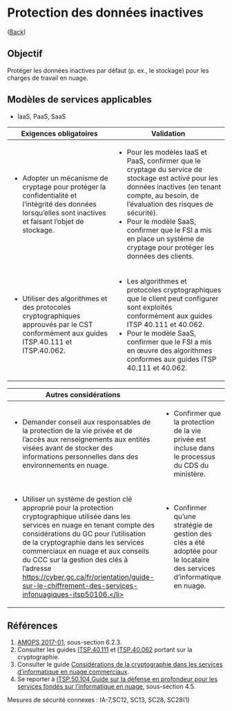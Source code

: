 # Protection des données inactives

([Back](../README.md))

## Objectif

Protéger les données inactives par défaut (p. ex., le stockage) pour les charges de travail en nuage.

## Modèles de services applicables

- IaaS, PaaS, SaaS

| Exigences obligatoires                                                                                                                                                     | Validation                                                                                                                                                                                                                                                                                                                                     |
| -------------------------------------------------------------------------------------------------------------------------------------------------------------------------- | ---------------------------------------------------------------------------------------------------------------------------------------------------------------------------------------------------------------------------------------------------------------------------------------------------------------------------------------------- |
| <ul><li>Adopter un mécanisme de cryptage pour protéger la confidentialité et l’intégrité des données lorsqu’elles sont inactives et faisant l’objet de stockage.</li></ul> | <ul><li>Pour les modèles IaaS et PaaS, confirmer que le cryptage du service de stockage est activé pour les données inactives (en tenant compte, au besoin, de l’évaluation des risques de sécurité).</li><li>Pour le modèle SaaS, confirmer que le FSI a mis en place un système de cryptage pour protéger les données des clients.</li></ul> |
| <ul><li>Utiliser des algorithmes et des protocoles cryptographiques approuvés par le CST conformément aux guides ITSP.40.111 et ITSP.40.062.</li></ul>                     | <ul><li>Les algorithmes et protocoles cryptographiques que le client peut configurer sont exploités conformément aux guides ITSP 40.111 et 40.062.</li><li>Pour le modèle SaaS, confirmer que le FSI a mis en œuvre des algorithmes conformes aux guides ITSP 40.111 et 40.062.</li></ul>                                                      |

| Autres considérations                                                                                                                                                                                                                                                                                                                                                                                                      |                                                                                                                                        |
| -------------------------------------------------------------------------------------------------------------------------------------------------------------------------------------------------------------------------------------------------------------------------------------------------------------------------------------------------------------------------------------------------------------------------- | -------------------------------------------------------------------------------------------------------------------------------------- |
| <ul><li>Demander conseil aux responsables de la protection de la vie privée et de l’accès aux renseignements aux entités visées avant de stocker des informations personnelles dans des environnements en nuage.</li></ul>                                                                                                                                                                                                 | <ul><li>Confirmer que la protection de la vie privée est incluse dans le processus du CDS du ministère.</li></ul>                      |
| <ul><li>Utiliser un système de gestion clé approprié pour la protection cryptographique utilisée dans les services en nuage en tenant compte des considérations du GC pour l’utilisation de la cryptographie dans les services commerciaux en nuage et aux conseils du CCC sur la gestion des clés à l’adresse https://cyber.gc.ca/fr/orientation/guide-sur-le-chiffrement-des-services-infonuagiques-itsp50106.</li></ul> | <ul><li>Confirmer qu’une stratégie de gestion des clés a été adoptée pour le locataire des services d’informatique en nuage.</li></ul> |

## Références

1. [AMOPS 2017-01](https://www.canada.ca/en/treasury-board-secretariat/services/access-information-privacy/security-identity-management/direction-secure-use-commercial-cloud-services-spin.html), sous-section 6.2.3.
2. Consulter les guides [ITSP.40.111](https://cyber.gc.ca/fr/orientation/algorithmes-cryptographiques-linformation-non-classifie-protege-protege-b-itsp40111) et [ITSP.40.062](https://www.cse-cst.gc.ca/en/system/files/pdf_documents/itsp.40.062-eng.pdf) portant sur la cryptographie.
3. Consulter le guide [Considérations de la cryptographie dans les services d’informatique en nuage commerciaux](https://www.canada.ca/en/government/system/digital-government/modern-emerging-technologies/cloud-services/government-canada-consideration-use-cryptography-in-cloud.html).
4. Se reporter à [ITSP.50.104 Guide sur la défense en profondeur pour les services fondés sur l’informatique en nuage](https://cyber.gc.ca/fr/orientation/guide-sur-la-defense-en-profondeur-pour-les-services-fondes-sur-linfonuagique-itsp50104), sous-section 4.5.

Mesures de sécurité connexes : IA-7,SC12, SC13, SC28, SC28(1)
